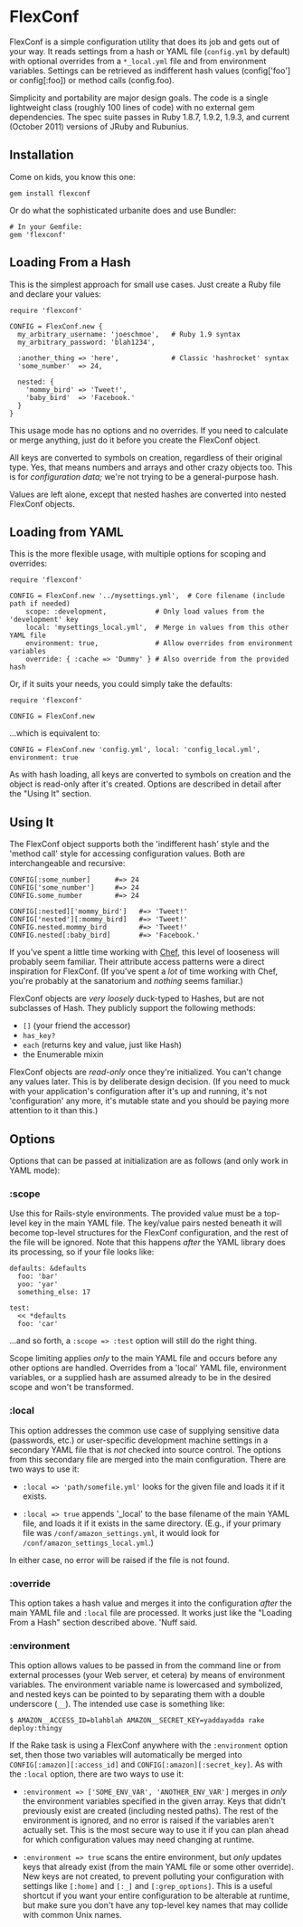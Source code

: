 # FlexConf #

FlexConf is a simple configuration utility that does its job and gets out of
your way. It reads settings from a hash or YAML file (`config.yml` by default)
with optional overrides from a `*_local.yml` file and from environment
variables. Settings can be retrieved as indifferent hash values (config['foo']
or config[:foo]) or method calls (config.foo).

Simplicity and portability are major design goals. The code is a single
lightweight class (roughly 100 lines of code) with no external gem
dependencies. The spec suite passes in Ruby 1.8.7, 1.9.2, 1.9.3, and current
(October 2011) versions of JRuby and Rubunius.

## Installation ##

Come on kids, you know this one:

    gem install flexconf

Or do what the sophisticated urbanite does and use Bundler:

    # In your Gemfile:
    gem 'flexconf'
    
## Loading From a Hash ##

This is the simplest approach for small use cases.  Just create a Ruby file
and declare your values:

    require 'flexconf'
    
    CONFIG = FlexConf.new {
      my_arbitrary_username: 'joeschmoe',   # Ruby 1.9 syntax
      my_arbitrary_password: 'blah1234',
      
      :another_thing => 'here',             # Classic 'hashrocket' syntax
      'some_number'  => 24,
      
      nested: {
        'mommy_bird' => 'Tweet!',
        'baby_bird'  => 'Facebook.'
      }
    }

This usage mode has no options and no overrides.  If you need to calculate
or merge anything, just do it before you create the FlexConf object.

All keys are converted to symbols on creation, regardless of their original
type. Yes, that means numbers and arrays and other crazy objects too. This is
for _configuration data;_ we're not trying to be a general-purpose hash.

Values are left alone, except that nested hashes are converted into nested
FlexConf objects. 

## Loading from YAML ##

This is the more flexible usage, with multiple options for scoping and 
overrides:

    require 'flexconf'
    
    CONFIG = FlexConf.new '../mysettings.yml',  # Core filename (include path if needed)
        scope: :development,            # Only load values from the 'development' key
        local: 'mysettings_local.yml',  # Merge in values from this other YAML file
        environment: true,              # Allow overrides from environment variables
        override: { :cache => 'Dummy' } # Also override from the provided hash
        
Or, if it suits your needs, you could simply take the defaults:

    require 'flexconf'
    
    CONFIG = FlexConf.new
    
...which is equivalent to:

    CONFIG = FlexConf.new 'config.yml', local: 'config_local.yml', environment: true

As with hash loading, all keys are converted to symbols on creation and the
object is read-only after it's created. Options are described in detail after
the "Using It" section.

## Using It ##

The FlexConf object supports both the 'indifferent hash' style and the 'method
call' style for accessing configuration values. Both are interchangeable and
recursive:

    CONFIG[:some_number]      #=> 24
    CONFIG['some_number']     #=> 24
    CONFIG.some_number        #=> 24
    
    CONFIG[:nested]['mommy_bird']   #=> 'Tweet!'
    CONFIG['nested'][:mommy_bird]   #=> 'Tweet!'
    CONFIG.nested.mommy_bird        #=> 'Tweet!'
    CONFIG.nested[:baby_bird]       #=> 'Facebook.'

If you've spent a little time working with [Chef](http://wiki.opscode.com),
this level of looseness will probably seem familiar. Their attribute access
patterns were a direct inspiration for FlexConf. (If you've spent a _lot_ of
time working with Chef, you're probably at the sanatorium and _nothing_ seems
familiar.)

FlexConf objects are _very loosely_ duck-typed to Hashes, but are not subclasses of Hash.  They publicly support the following methods:

* `[]` (your friend the accessor)
* `has_key?`
* `each` (returns key and value, just like Hash)
* the Enumerable mixin

FlexConf objects are _read-only_ once they're initialized. You can't change
any values later. This is by deliberate design decision. (If you need to muck
with your application's configuration after it's up and running, it's not
'configuration' any more, it's mutable state and you should be paying more
attention to it than this.)

## Options ##

Options that can be passed at initialization are as follows (and only work in YAML mode):

### :scope ###

Use this for Rails-style environments. The provided value must be a top-level
key in the main YAML file. The key/value pairs nested beneath it will become
top-level structures for the FlexConf configuration, and the rest of the file
will be ignored. Note that this happens _after_ the YAML library does its
processing, so if your file looks like:

    defaults: &defaults
      foo: 'bar'
      yoo: 'yar'
      something_else: 17
      
    test:
      << *defaults
      foo: 'car'

...and so forth, a `:scope => :test` option will still do the right thing.

Scope limiting applies _only_ to the main YAML file and occurs before any
other options are handled. Overrides from a 'local' YAML file, environment
variables, or a supplied hash are assumed already to be in the desired scope
and won't be transformed.

### :local ###

This option addresses the common use case of supplying sensitive data
(passwords, etc.) or user-specific development machine settings in a secondary
YAML file that is _not_ checked into source control. The options from this
secondary file are merged into the main configuration. There are two ways to
use it:

* `:local => 'path/somefile.yml'` looks for the given file and loads it if it
  exists.

* `:local => true` appends '_local' to the base filename of the main YAML
  file, and loads it if it exists in the same directory. (E.g., if your
  primary file was `/conf/amazon_settings.yml`, it would look for
  `/conf/amazon_settings_local.yml`.)

In either case, no error will be raised if the file is not found.

### :override ###

This option takes a hash value and merges it into the configuration _after_
the main YAML file and `:local` file are processed. It works just like the
"Loading From a Hash" section described above.  'Nuff said.

### :environment ###

This option allows values to be passed in from the command line or from external processes (your Web server, et cetera) by means of environment variables. The environment variable name is lowercased and symbolized, and nested keys can be pointed to by separating them with a double underscore (`__`).  The intended use case is something like:

    $ AMAZON__ACCESS_ID=blahblah AMAZON__SECRET_KEY=yaddayadda rake deploy:thingy
    
If the Rake task is using a FlexConf anywhere with the `:environment` option set, then those two variables will automatically be merged into `CONFIG[:amazon][:access_id]` and `CONFIG[:amazon][:secret_key]`. As with the `:local` option, there are two ways to use it:

* `:environment => ['SOME_ENV_VAR', 'ANOTHER_ENV_VAR']` merges in _only_ the
  environment variables specified in the given array. Keys that didn't
  previously exist are created (including nested paths). The rest of the
  environment is ignored, and no error is raised if the variables aren't
  actually set. This is the most secure way to use it if you can plan ahead
  for which configuration values may need changing at runtime.

* `:environment => true` scans the entire environment, but _only_ updates keys
  that already exist (from the main YAML file or some other override). New
  keys are not created, to prevent polluting your configuration with settings
  like `[:home]` and `[:_]` and `[:grep_options]`. This is a useful shortcut
  if you want your entire configuration to be alterable at runtime, but make
  sure you don't have any top-level key names that may collide with common
  Unix names.





